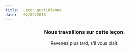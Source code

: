 ```yaml
---
title:  Leçon quotidienne
date:   02/09/2018
---
```


### <center>Nous travaillons sur cette leçon.</center>
<center>Revenez plus tard, s'il vous plaît.</center>